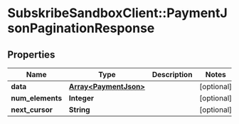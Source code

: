 # SubskribeSandboxClient::PaymentJsonPaginationResponse

## Properties
Name | Type | Description | Notes
------------ | ------------- | ------------- | -------------
**data** | [**Array&lt;PaymentJson&gt;**](PaymentJson.md) |  | [optional] 
**num_elements** | **Integer** |  | [optional] 
**next_cursor** | **String** |  | [optional] 


